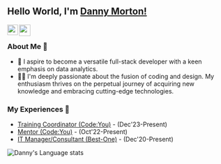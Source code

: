 ## Hello World, I'm [Danny Morton!](https://www.linkedin.com/in/dmorton714/) 

<a href="https://www.linkedin.com/in/dmorton714/">
  <img align="left" width="24px" src="https://cdn.simpleicons.org/linkedin"  />
</a>
<a href="mailto:mailto:danny.morton714@gmail.com">
  <img align="left" width="26px" src="https://cdn.simpleicons.org/gmail" />
</a>

<br />

### About Me 🚀
- 🌱 I aspire to become a versatile full-stack developer with a keen emphasis on data analytics. </br>
- 👨‍💻  I'm deeply passionate about the fusion of coding and design. My enthusiasm thrives on the perpetual journey of acquiring new knowledge and embracing cutting-edge technologies. </br>

### My Experiences 🙌
- [Training Coordinator (Code:You)](https://code-you.org/) - (Dec'23-Present)
- [Mentor (Code:You)](https://code-you.org/) - (Oct'22-Present)
- [IT Manager/Consultant (Best-One)](https://bestone.tires/) - (Dec'20-Present)

<!--![Aakash's github stats](https://github-readme-stats.vercel.app/api?username=dmorton714&show_icons=true&hide_border=true)&nbsp;&nbsp;-->
![Danny's Language stats](https://github-readme-stats-eight-theta.vercel.app/api/top-langs/?username=dmorton714&layout=compact&langs_count=8&hide_border=true)
<br />

